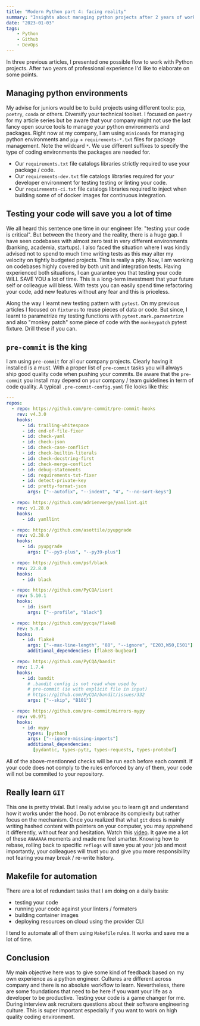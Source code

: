 ```yaml
---
title: "Modern Python part 4: facing reality"
summary: "Insights about managing python projects after 2 years of work"
date: "2023-01-03"
tags:
    - Python
    - Github
    - DevOps
---
```


In three previous articles, I presented one possible flow to work with Python projects. After two years of professional experience I'd like to elaborate on some points.

## Managing python environments

My advise for juniors would be to build projects using different tools: `pip`, `poetry`, `conda` or others. Diversify your technical toolset. I focused on `poetry` for my article series but be aware that your company might not use the last fancy open source tools to manage your python environments and packages. Right now at my company, I am using `miniconda` for managing python environments and `pip` + `requirements-*.txt` files for package management. Note the wildcard `*`. We use different suffixes to specify the type of coding environments the packages are needed for.

* Our `requirements.txt` file catalogs libraries strictly required to use your package / code.
* Our `requirements-dev.txt` file catalogs libraries required for your developer environment for testing testing or linting your code.
* Our `requirements-ci.txt` file catalogs libraries required to inject when building some of of docker images for continuous integration.

## Testing your code will save you a lot of time

We all heard this sentence one time in our engineer life: "testing your code is critical". But between the theory and the reality, there is a huge gap. I have seen codebases with almost zero test in very different environments (banking, academia, startups). I also faced the situation where I was kindly advised not to spend to much time writing tests as this may alter my velocity on tightly budgeted projects. This is really a pity. Now, I am working on codebases highly covered by both unit and integration tests. Having experienced both situations, I can guarantee you that testing your code WILL SAVE YOU a lot of time. This is a long-term investment that your future self or colleague will bless. With tests you can easily spend time refactoring your code, add new features without any fear and this is priceless.

Along the way I learnt new testing pattern with `pytest`. On my previous articles I focused on `fixtures` to reuse pieces of data or code. But since, I learnt to parametrize my testing functions with `pytest.mark.parametrize` and also "monkey patch" some piece of code with the `monkeypatch` pytest fixture. Drill these if you can.

## `pre-commit` is the king

I am using `pre-commit` for all our company projects. Clearly having it installed is a must. With a proper list of `pre-commit` tasks you will always ship good quality code when pushing your commits. Be aware that the `pre-commit` you install may depend on your company / team guidelines in term of code quality. A typical `.pre-commit-config.yaml` file looks like this:

```yaml
---
repos:
  - repo: https://github.com/pre-commit/pre-commit-hooks
    rev: v4.3.0
    hooks:
      - id: trailing-whitespace
      - id: end-of-file-fixer
      - id: check-yaml
      - id: check-json
      - id: check-case-conflict
      - id: check-builtin-literals
      - id: check-docstring-first
      - id: check-merge-conflict
      - id: debug-statements
      - id: requirements-txt-fixer
      - id: detect-private-key
      - id: pretty-format-json
        args: ["--autofix", "--indent", "4", "--no-sort-keys"]

  - repo: https://github.com/adrienverge/yamllint.git
    rev: v1.28.0
    hooks:
      - id: yamllint

  - repo: https://github.com/asottile/pyupgrade
    rev: v2.38.0
    hooks:
      - id: pyupgrade
        args: ["--py3-plus", "--py39-plus"]

  - repo: https://github.com/psf/black
    rev: 22.8.0
    hooks:
      - id: black

  - repo: https://github.com/PyCQA/isort
    rev: 5.10.1
    hooks:
      - id: isort
        args: ["--profile", "black"]

  - repo: https://github.com/pycqa/flake8
    rev: 5.0.4
    hooks:
      - id: flake8
        args: ["--max-line-length", "88", "--ignore", "E203,W50,E501"]
        additional_dependencies: [flake8-bugbear]

  - repo: https://github.com/PyCQA/bandit
    rev: 1.7.4
    hooks:
      - id: bandit
        # .bandit config is not read when used by
        # pre-commit (ie with explicit file in input)
        # https://github.com/PyCQA/bandit/issues/332
        args: ["--skip", "B101"]

  - repo: https://github.com/pre-commit/mirrors-mypy
    rev: v0.971
    hooks:
      - id: mypy
        types: [python]
        args: ["--ignore-missing-imports"]
        additional_dependencies:
          [pydantic, types-pytz, types-requests, types-protobuf]
```

All of the above-mentionned checks will be run each before each commit. If your code does not comply to the rules enforced by any of them, your code will not be commited to your repository.

## Really learn `GIT`

This one is pretty trivial. But I really advise you to learn git and understand how it works under the hood. Do not embrace its complexity but rather focus on the mechanism. Once you realized that what `git` does is mainly writing hashed content with pointers on your computer, you may apprehend it differently, without fear and hesitation. Watch this [video](https://www.youtube.com/watch?v=lG90LZotrpo). It gave me a lot of these `AHAAAAA` moments and made me feel smarter. Knowing how to rebase, rolling back to specific `reflogs` will save you at your job and most importantly, your colleagues will trust you and give you more responsibility not fearing you may break / re-write history.

## Makefile for automation

There are a lot of redundant tasks that I am doing on a daily basis:

* testing your code
* running your code against your linters / formaters
* building container images
* deploying resources on cloud using the provider CLI

I tend to automate all of them using `Makefile` rules. It works and save me a lot of time.

## Conclusion

My main objective here was to give some kind of feedback based on my own experience as a python engineer. Cultures are different across company and there is no absolute workflow to learn. Nevertheless, there are some foundations that need to be here if you want your life as a developer to be productive. Testing your code is a game changer for me. During interview ask recruiters questions about their software engineering culture. This is super important especially if you want to work on high quality coding environment.
